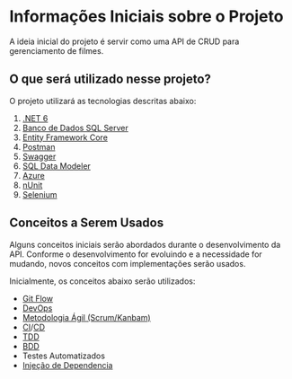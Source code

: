 # Informações Iniciais sobre o Projeto 
A ideia inicial do projeto é servir como uma API de CRUD para gerenciamento de filmes.

## O que será utilizado nesse projeto?
O projeto utilizará as tecnologias descritas abaixo:
1.	[.NET 6](https://learn.microsoft.com/pt-br/dotnet/core/whats-new/dotnet-6)
2.	[Banco de Dados SQL Server](https://www.microsoft.com/pt-br/sql-server/)
3.	[Entity Framework Core](https://learn.microsoft.com/en-us/ef/core/get-started/overview/first-app?tabs=netcore-cli)
4.	[Postman](https://www.postman.com/)
5.  [Swagger](https://swagger.io/)
6.  [SQL Data Modeler](https://www.oracle.com/br/database/sqldeveloper/technologies/sql-data-modeler/)
7.  [Azure](https://azure.microsoft.com/pt-br/)
8.  [nUnit](https://learn.microsoft.com/pt-br/dotnet/core/testing/unit-testing-with-nunit)
9.  [Selenium](https://www.treinaweb.com.br/blog/o-que-e-selenium)

## Conceitos a Serem Usados
Alguns conceitos iniciais serão abordados durante o desenvolvimento da API. Conforme o desenvolvimento for evoluindo e a necessidade for mudando, novos conceitos com implementações serão usados.

Inicialmente, os conceitos abaixo serão utilizados:
- [Git Flow](https://www.alura.com.br/artigos/git-flow-o-que-e-como-quando-utilizar)
- [DevOps](https://azure.microsoft.com/pt-br/resources/cloud-computing-dictionary/what-is-devops/)
- [Metodologia Ágil (Scrum/Kanbam)](https://www.alura.com.br/conteudo/agile-scrum)
- [CI](https://azure.microsoft.com/pt-br/overview/continuous-delivery-vs-continuous-deployment/)/[CD](https://learn.microsoft.com/pt-br/devops/deliver/what-is-continuous-delivery)
- [TDD](https://tdd.caelum.com.br/)
- [BDD](https://coodesh.com/blog/candidates/metodologias/bdd-na-pratica-entenda-o-que-e-e-como-funciona/)
- Testes Automatizados
- [Injeção de Dependencia](https://imasters.com.br/framework/os-conceitos-da-injecao-de-dependencia-no-ambiente-net-core)
